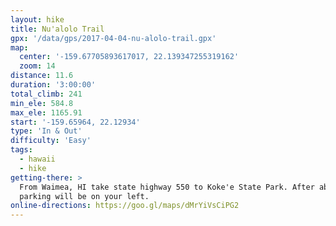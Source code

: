 ```yaml
---
layout: hike
title: Nu'alolo Trail
gpx: '/data/gps/2017-04-04-nu-alolo-trail.gpx'
map:
  center: '-159.67705893617017, 22.139347255319162'
  zoom: 14
distance: 11.6
duration: '3:00:00'
total_climb: 241
min_ele: 584.8
max_ele: 1165.91
start: '-159.65964, 22.12934'
type: 'In & Out'
difficulty: 'Easy'
tags:
  - hawaii
  - hike
getting-there: >
  From Waimea, HI take state highway 550 to Koke'e State Park. After about 15 miles the trailhead
  parking will be on your left.
online-directions: https://goo.gl/maps/dMrYiVsCiPG2
---
```

